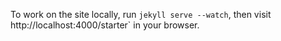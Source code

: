 To work on the site locally, run `jekyll serve --watch`, then visit http://localhost:4000/starter` in your browser.
